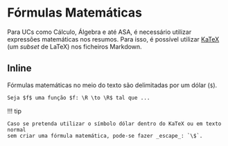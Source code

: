 # Fórmulas Matemáticas

Para UCs como Cálculo, Álgebra e até ASA, é necessário utilizar expressões matemáticas nos resumos.
Para isso, é possível utilizar [KaTeX](https://katex.org/docs/supported.html) (um _subset_ de LaTeX)
nos ficheiros Markdown.

## Inline

Fórmulas matemáticas no meio do texto são delimitadas por um dólar (`$`).

```md
Seja $f$ uma função $f: \R \to \R$ tal que ...
```

!!! tip

    Caso se pretenda utilizar o símbolo dólar dentro do KaTeX ou em texto normal
    sem criar uma fórmula matemática, pode-se fazer _escape_: `\$`.
